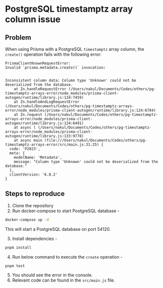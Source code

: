 # PostgreSQL timestamptz array column issue

## Problem

When using Prisma with a PostgreSQL `timestamptz` array column, the `create()` operation fails with the following error:

```log
PrismaClientKnownRequestError: 
Invalid `prisma.metadata.create()` invocation:


Inconsistent column data: Column type 'Unknown' could not be deserialized from the database.
    at Zn.handleRequestError (/Users/nakul/Documents/Codes/others/pg-timestamptz-arrays-error/node_modules/prisma-client-autogen/runtime/library.js:124:7459)
    at Zn.handleAndLogRequestError (/Users/nakul/Documents/Codes/others/pg-timestamptz-arrays-error/node_modules/prisma-client-autogen/runtime/library.js:124:6784)
    at Zn.request (/Users/nakul/Documents/Codes/others/pg-timestamptz-arrays-error/node_modules/prisma-client-autogen/runtime/library.js:124:6491)
    at async l (/Users/nakul/Documents/Codes/others/pg-timestamptz-arrays-error/node_modules/prisma-client-autogen/runtime/library.js:133:9778)
    at async main (file:///Users/nakul/Documents/Codes/others/pg-timestamptz-arrays-error/src/main.js:31:25) {
  code: 'P2023',
  meta: {
    modelName: 'Metadata',
    message: "Column type 'Unknown' could not be deserialized from the database."
  },
  clientVersion: '6.8.2'
}
```

## Steps to reproduce

1. Clone the repository
2. Run docker-compose to start PostgreSQL database -

  ```bash
  docker-compose up -d
  ```

  This will start a PostgreSQL database on port 54120.

3. Install dependencies -

  ```bash
  pnpm install
  ```

4. Run below command to execute the `create` operation -

  ```bash
  pnpm test
  ```

5. You should see the error in the console.
6. Relevant code can be found in the `src/main.js` file.